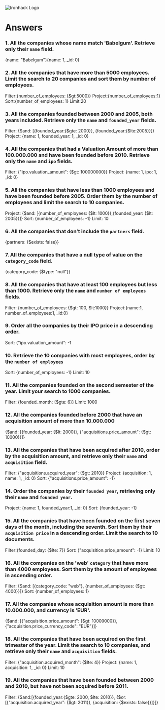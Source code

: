 ![Ironhack Logo](https://i.imgur.com/1QgrNNw.png)

# Answers

### 1. All the companies whose name match 'Babelgum'. Retrieve only their `name` field.

<!-- Your Code Goes Here -->{name: "Babelgum"}{name: 1, _id: 0}

### 2. All the companies that have more than 5000 employees. Limit the search to 20 companies and sort them by **number of employees**.

Filter:{number_of_employees: {$gt:5000}}
Project:{number_of_employees:1}
Sort:{number_of_employees: 1}
Limit:20

### 3. All the companies founded between 2000 and 2005, both years included. Retrieve only the `name` and `founded_year` fields.

Filter: {$and: [{founded_year:{$gte: 2000}}, {founded_year:{$lte:2005}}]}
Project: {name: 1, founded_year: 1, _id: 0}

### 4. All the companies that had a Valuation Amount of more than 100.000.000 and have been founded before 2010. Retrieve only the `name` and `ipo` fields.

Filter: {"ipo.valuation_amount": {$gt: 100000000}}
Project: {name: 1, ipo: 1, _id: 0}

### 5. All the companies that have less than 1000 employees and have been founded before 2005. Order them by the number of employees and limit the search to 10 companies.

Project: {$and: [{number_of_employees: {$lt: 1000}},{founded_year: {$lt: 2005}}]}
Sort: {number_of_employees: -1}
Limit: 10

### 6. All the companies that don't include the `partners` field.

{partners: {$exists: false}}

### 7. All the companies that have a null type of value on the `category_code` field.

{category_code: {$type: "null"}}

### 8. All the companies that have at least 100 employees but less than 1000. Retrieve only the `name` and `number of employees` fields.

Filter: {number_of_employees: {$gt: 100, $lt:1000}}
Project:{name:1, number_of_employees:1, _id:0}

### 9. Order all the companies by their IPO price in a descending order.

Sort: {"ipo.valuation_amount": -1

### 10. Retrieve the 10 companies with most employees, order by the `number of employees`

Sort: {number_of_employees: -1}
Limit: 10

### 11. All the companies founded on the second semester of the year. Limit your search to 1000 companies.

<!-- Assuming second semester = second half of the year (?) -->
Filter: {founded_month: {$gte: 6}}
Limit: 1000

### 12. All the companies founded before 2000 that have an acquisition amount of more than 10.000.000

{$and: [{founded_year: {$lt: 2000}}, {"acquisitions.price_amount": {$gt: 10000}}]}

### 13. All the companies that have been acquired after 2010, order by the acquisition amount, and retrieve only their `name` and `acquisition` field.

Filter: {"acquisitions.acquired_year": {$gt: 2010}}
Project: {acquisition: 1, name: 1, _id: 0}
Sort: {"acquisitions.price_amount": -1}

### 14. Order the companies by their `founded year`, retrieving only their `name` and `founded year`.

Project: {name: 1, founded_year:1, _id: 0}
Sort: {founded_year: -1}

### 15. All the companies that have been founded on the first seven days of the month, including the seventh. Sort them by their `acquisition price` in a descending order. Limit the search to 10 documents.

Filter:{founded_day: {$lte: 7}}
Sort: {"acquisition.price_amount": -1}
Limit: 10

### 16. All the companies on the 'web' `category` that have more than 4000 employees. Sort them by the amount of employees in ascending order.

Filter: {$and: [{category_code: "web"}, {number_of_employees: {$gt: 4000}}]}
Sort: {number_of_employees: 1}

### 17. All the companies whose acquisition amount is more than 10.000.000, and currency is 'EUR'.

{$and: [{"acquisition.price_amount": {$gt: 10000000}}, {"acquisition.price_currency_code": "EUR"}]}

### 18. All the companies that have been acquired on the first trimester of the year. Limit the search to 10 companies, and retrieve only their `name` and `acquisition` fields.

Filter: {"acquisition.acquired_month": {$lte: 4}}
Project: {name: 1, acquisition: 1, _id: 0}
Limit: 10

### 19. All the companies that have been founded between 2000 and 2010, but have not been acquired before 2011.

Filter: {$and:[{founded_year:{$gte: 2000, $lte: 2010}}, {$or: [{"acquisition.acquired_year": {$gt: 2011}}, {acquisition: {$exists: false}}]}]}